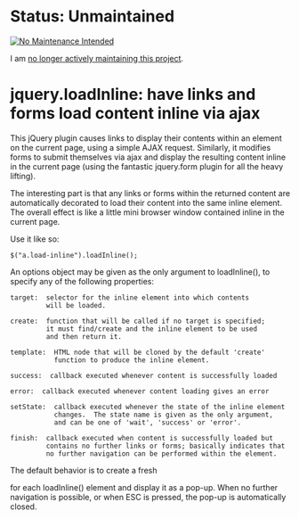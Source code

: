 
Status: Unmaintained
====================


[![No Maintenance Intended](http://unmaintained.tech/badge.svg)](http://unmaintained.tech/)

I am [no longer actively maintaining this project](https://rfk.id.au/blog/entry/archiving-open-source-projects/).



jquery.loadInline: have links and forms load content inline via ajax
====================================================================


This jQuery plugin causes links to display their contents within an
element on the current page, using a simple AJAX request.  Similarly,
it modifies forms to submit themselves via ajax and display the resulting
content inline in the current page (using the fantastic jquery.form
plugin for all the heavy lifting).


The interesting part is that any links or forms within the returned content
are automatically decorated to load their content into the same inline
element. The overall effect is like a little mini browser window contained 
inline in the current page.

Use it like so:

    $("a.load-inline").loadInline();

An options object may be given as the only argument to loadInline(), to
specify any of the following properties:


    target:  selector for the inline element into which contents
             will be loaded.

    create:  function that will be called if no target is specified;
             it must find/create and the inline element to be used
             and then return it.

    template:  HTML node that will be cloned by the default 'create'
               function to produce the inline element.

    success:  callback executed whenever content is successfully loaded

    error:  callback executed whenever content loading gives an error

    setState:  callback executed whenever the state of the inline element
               changes.  The state name is given as the only argument,
               and can be one of 'wait', 'success' or 'error'.

    finish:  callback executed when content is successfully loaded but
             contains no further links or forms; basically indicates that
             no further navigation can be performed within the element.


The default behavior is to create a fresh <div> for each loadInline() element
and display it as a pop-up.  When no further navigation is possible, or when
ESC is pressed, the pop-up is automatically closed.


